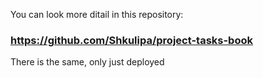 You can look more ditail in this repository:

### https://github.com/Shkulipa/project-tasks-book

There  is the same, only just deployed 
